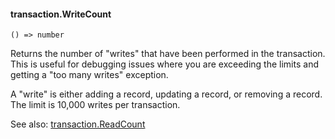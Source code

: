 #### transaction.WriteCount

``` suneido
() => number
```

Returns the number of "writes" that have been performed in the transaction. This is useful for debugging issues where you are exceeding the limits and getting a "too many writes" exception.

A "write" is either adding a record, updating a record, or removing a record. The limit is 10,000 writes per transaction.

See also: [transaction.ReadCount](<transaction.ReadCount.md>)